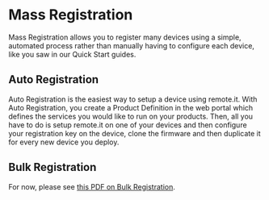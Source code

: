 # Mass Registration

Mass Registration allows you to register many devices using a simple, automated process rather than manually having to configure each device, like you saw in our Quick Start guides.

## Auto Registration

Auto Registration is the easiest way to setup a device using remote.it. With Auto Registration, you create a Product Definition in the web portal which defines the services you would like to run on your products. Then, all you have to do is setup remote.it on one of your devices and then configure your registration key on the device, clone the firmware and then duplicate it for every new device you deploy.

## Bulk Registration

For now, please see [this PDF on Bulk Registration](https://github.com/remoteit/docs/blob/master/guides/remote.it%20Bulk%20Scripting.pdf).

